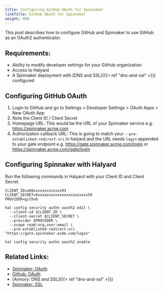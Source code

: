 ```yaml
---
title: Configuring GitHub OAuth for Spinnaker
linkTitle: GitHub OAuth for Spinnaker
weight: 900
---
```


This post describes how to configure GitHub and Spinnaker to use GitHub as an OAuth2 authenticator. 


## Requirements:

* Ability to modify developer settings for your GitHub organization
* Access to Halyard 
* A Spinnaker deployment with [DNS and SSL]({{< ref "dns-and-ssl" >}}) configured

## Configuring GitHub OAuth

1. Login to GitHub and go to Settings > Developer Settings > OAuth Apps > New OAuth App
2. Note the Client ID / Client Secret
3. Homepage URL: This would be the URL of your Spinnaker service e.g. https://spinnaker.acme.com
4. Authorization callback URL: This is going to match your `--pre-established-redirect-uri` in halyard and the URL needs `login` appended to your gate endpoint e.g. https://gate.spinnaker.acme.com/login  or https://spinnaker.acme.com/gate/login

## Configuring Spinnaker with Halyard

Run the following commands in Halyard with your Client ID and Client Secret.

```shell
CLIENT_ID=a08xxxxxxxxxxxxx93
CLIENT_SECRET=6xxxaxxxxxxxxxxxxxxxxxxx59
PROVIDER=github

hal config security authn oauth2 edit \
  --client-id $CLIENT_ID \
  --client-secret $CLIENT_SECRET \
  --provider $PROVIDER \
  --scope read:org,user:email \
  --pre-established-redirect-uri "https://gate.spinnaker.acme.com/login"

hal config security authn oauth2 enable
```

## Related Links:
* [Spinnaker: OAuth](https://www.spinnaker.io/setup/security/authentication/oauth/)
* [Github: OAuth](https://help.github.com/en/articles/authorizing-oauth-apps)
* [Armory: DNS and SSL]({{< ref "dns-and-ssl" >}})
* [Spinnaker: SSL](https://www.spinnaker.io/setup/security/ssl/)
